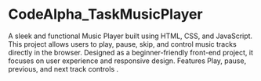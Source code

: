 # CodeAlpha_TaskMusicPlayer
A sleek and functional Music Player built using HTML, CSS, and JavaScript. This project allows users to play, pause, skip, and control music tracks directly in the browser. Designed as a beginner-friendly front-end project, it focuses on user experience and responsive design.  Features  Play, pause, previous, and next track controls .
